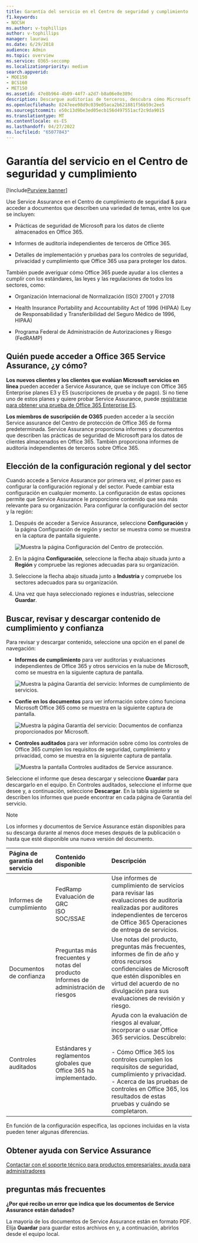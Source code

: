 ```yaml
---
title: Garantía del servicio en el Centro de seguridad y cumplimiento
f1.keywords:
- NOCSH
ms.author: v-tophillips
author: v-tophillips
manager: laurawi
ms.date: 6/29/2018
audience: Admin
ms.topic: overview
ms.service: O365-seccomp
ms.localizationpriority: medium
search.appverid:
- MOE150
- BCS160
- MET150
ms.assetid: 47e8b964-4b09-44f7-a2d7-b8a06e8e389c
description: Descargue auditorías de terceros, descubra cómo Microsoft mantiene la seguridad de los datos de los clientes y sepa cómo puede cumplir con ISO, HIPAA, FINRA y FedRAMP cuando use Office 365.
ms.openlocfilehash: 8247eee98d9c039e05aca2b621881f56b59c2ee5
ms.sourcegitcommit: e50c13d9be3ed05ecb156d497551acf2c9da9015
ms.translationtype: MT
ms.contentlocale: es-ES
ms.lasthandoff: 04/27/2022
ms.locfileid: "65077843"
---
```

# <a name="service-assurance-in-the-security--compliance-center"></a>Garantía del servicio en el Centro de seguridad y cumplimiento

[!include[Purview banner](../includes/purview-rebrand-banner.md)]

Use Service Assurance en el Centro de cumplimiento de seguridad & para acceder a documentos que describen una variedad de temas, entre los que se incluyen: 
  
- Prácticas de seguridad de Microsoft para los datos de cliente almacenados en Office 365. 
    
- Informes de auditoría independientes de terceros de Office 365. 
    
- Detalles de implementación y pruebas para los controles de seguridad, privacidad y cumplimiento que Office 365 usa para proteger los datos. 
    
También puede averiguar cómo Office 365 puede ayudar a los clientes a cumplir con los estándares, las leyes y las regulaciones de todos los sectores, como:
  
-  Organización Internacional de Normalización (ISO) 27001 y 27018 
    
- Health Insurance Portability and Accountability Act of 1996 (HIPAA) (Ley de Responsabilidad y Transferibilidad del Seguro Médico de 1996, HIPAA)
    
- Programa Federal de Administración de Autorizaciones y Riesgo (FedRAMP)
    
## <a name="who-can-access-office-365-service-assurance-and-how"></a>Quién puede acceder a Office 365 Service Assurance, ¿y cómo?

 **Los nuevos clientes y los clientes que evalúan Microsoft servicios en línea** pueden acceder a Service Assurance, que se incluye con Office 365 Enterprise planes E3 y E5 (suscripciones de prueba y de pago). Si no tiene uno de estos planes y quiere probar Service Assurance, puede [registrarse para obtener una prueba de Office 365 Enterprise E5](https://go.microsoft.com/fwlink/p/?LinkID=698279).
  
 **Los miembros de suscripción de O365** pueden acceder a la sección Service assurance del Centro de protección de Office 365 de forma predeterminada. Service Assurance proporciona informes y documentos que describen las prácticas de seguridad de Microsoft para los datos de clientes almacenados en Office 365. También proporciona informes de auditoría independientes de terceros sobre Office 365.
 
## <a name="choose-your-industry-and-regional-settings"></a>Elección de la configuración regional y del sector
<a name="Chooseyourindustryregional"> </a>

Cuando accede a Service Assurance por primera vez, el primer paso es configurar la configuración regional y del sector. Puede cambiar esta configuración en cualquier momento. La configuración de estas opciones permite que Service Assurance le proporcione contenido que sea más relevante para su organización. Para configurar la configuración del sector y la región:
  
1. Después de acceder a Service Assurance, seleccione **Configuración** y la página Configuración de región y sector se muestra como se muestra en la captura de pantalla siguiente. 
    
    ![Muestra la página Configuración del Centro de protección.](../media/101716e8-9c0a-4839-a2c0-f6aacf64eb9d.png)
  
2. En la página **Configuración**, seleccione la flecha abajo situada junto a **Región** y compruebe las regiones adecuadas para su organización. 
    
3. Seleccione la flecha abajo situada junto a **Industria** y compruebe los sectores adecuados para su organización. 
    
4. Una vez que haya seleccionado regiones e industrias, seleccione **Guardar**.
    
## <a name="find-review-and-download-compliance-and-trust-content"></a>Buscar, revisar y descargar contenido de cumplimiento y confianza
<a name="Chooseyourindustryregional"> </a>

Para revisar y descargar contenido, seleccione una opción en el panel de navegación:
  
- **Informes de cumplimiento** para ver auditorías y evaluaciones independientes de Office 365 y otros servicios en la nube de Microsoft, como se muestra en la siguiente captura de pantalla. 
    
    ![Muestra la página Garantía del servicio: Informes de cumplimiento de servicios.](../media/149f2181-a558-4963-85e5-8d5ebc7cdac8.png)
  
- **Confíe en los documentos** para ver información sobre cómo funciona Microsoft Office 365 como se muestra en la siguiente captura de pantalla. 
    
    ![Muestra la página Garantía del servicio: Documentos de confianza proporcionados por Microsoft.](../media/5dd4e89a-25a2-45e7-8d6c-a5c5b9237327.png)
  
- **Controles auditados** para ver información sobre cómo los controles de Office 365 cumplen los requisitos de seguridad, cumplimiento y privacidad, como se muestra en la siguiente captura de pantalla. 
    
    ![Muestra la pantalla Controles auditados de Service assurance.](../media/4baf252b-603d-45e0-af12-32616154df65.png)
  
Seleccione el informe que desea descargar y seleccione **Guardar** para descargarlo en el equipo. En Controles auditados, seleccione el informe que desee y, a continuación, seleccione **Descargar**. En la tabla siguiente se describen los informes que puede encontrar en cada página de Garantía del servicio. 
  
> [!NOTE]
> Los informes y documentos de Service Assurance están disponibles para su descarga durante al menos doce meses después de la publicación o hasta que esté disponible una nueva versión del documento. 
  
|**Página de garantía del servicio**|**Contenido disponible**|**Descripción**|
|:-----|:-----|:-----|
|Informes de cumplimiento  <br/> | FedRamp  <br/>  Evaluación de GRC  <br/>  ISO  <br/>  SOC/SSAE  <br/> |Use informes de cumplimiento de servicios para revisar las evaluaciones de auditoría realizadas por auditores independientes de terceros de Office 365 Operaciones de entrega de servicios.  <br/> |
|Documentos de confianza  <br/> | Preguntas más frecuentes y notas del producto  <br/>  Informes de administración de riesgos  <br/> |Use notas del producto, preguntas más frecuentes, informes de fin de año y otros recursos confidenciales de Microsoft que estén disponibles en virtud del acuerdo de no divulgación para sus evaluaciones de revisión y riesgo.  <br/> |
|Controles auditados  <br/> |Estándares y reglamentos globales que Office 365 ha implementado.  <br/> | Ayuda con la evaluación de riesgos al evaluar, incorporar o usar Office 365 servicios. Descúbrelo:  <br/> <br/>- Cómo Office 365 los controles cumplen los requisitos de seguridad, cumplimiento y privacidad.  <br/>- Acerca de las pruebas de controles en Office 365, los resultados de estas pruebas y cuándo se completaron.  <br/> |
   
En función de la configuración específica, las opciones incluidas en la vista pueden tener algunas diferencias.
    
## <a name="get-help-with-service-assurance"></a>Obtener ayuda con Service Assurance
<a name="addother"> </a>

[Contactar con el soporte técnico para productos empresariales: ayuda para administradores](../admin/get-help-support.md)
  
## <a name="frequently-asked-questions"></a>preguntas más frecuentes
<a name="addother"> </a>

 **¿Por qué recibo un error que indica que los documentos de Service Assurance están dañados?**
  
La mayoría de los documentos de Service Assurance están en formato PDF. Elija **Guardar** para guardar estos archivos en y, a continuación, abrirlos desde el equipo local.